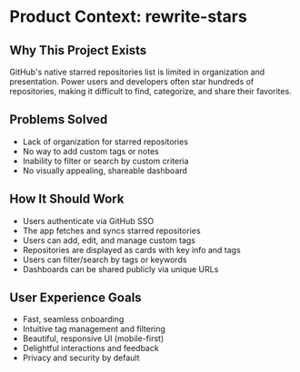 # Product Context: rewrite-stars

## Why This Project Exists
GitHub's native starred repositories list is limited in organization and presentation. Power users and developers often star hundreds of repositories, making it difficult to find, categorize, and share their favorites.

## Problems Solved
- Lack of organization for starred repositories
- No way to add custom tags or notes
- Inability to filter or search by custom criteria
- No visually appealing, shareable dashboard

## How It Should Work
- Users authenticate via GitHub SSO
- The app fetches and syncs starred repositories
- Users can add, edit, and manage custom tags
- Repositories are displayed as cards with key info and tags
- Users can filter/search by tags or keywords
- Dashboards can be shared publicly via unique URLs

## User Experience Goals
- Fast, seamless onboarding
- Intuitive tag management and filtering
- Beautiful, responsive UI (mobile-first)
- Delightful interactions and feedback
- Privacy and security by default 